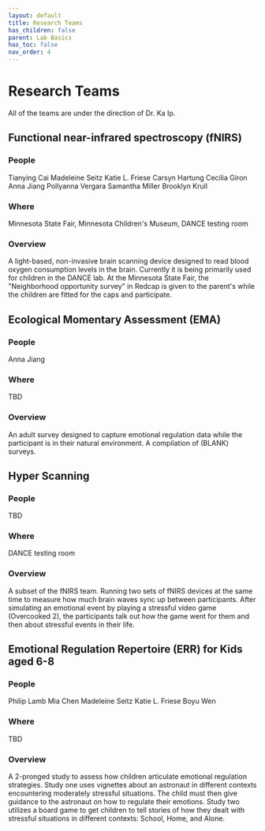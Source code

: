 ```yaml
---
layout: default
title: Research Teams
has_children: false
parent: Lab Basics
has_toc: false
nav_order: 4
---
```


# Research Teams
All of the teams are under the direction of Dr. Ka Ip.


## Functional near-infrared spectroscopy (fNIRS)
### People
Tianying Cai
Madeleine Seitz
Katie L. Friese
Carsyn Hartung
Cecilia Giron
Anna Jiang
Pollyanna Vergara
Samantha Miller
Brooklyn Krull
### Where
Minnesota State Fair, Minnesota Children's Museum, DANCE testing room 
### Overview
A light-based, non-invasive brain scanning device designed to read blood oxygen consumption levels in the brain. 
Currently it is being primarily used for children in the DANCE lab.
At the Minnesota State Fair, the "Neighborhood opportunity survey" in Redcap is given to the parent's while the children are fitted for the caps and participate. 


## Ecological Momentary Assessment (EMA)
### People
Anna Jiang
### Where
TBD
### Overview
An adult survey designed to capture emotional regulation data while the participant is in their natural environment. A compilation of (BLANK) surveys. 


## Hyper Scanning
### People
TBD
### Where
DANCE testing room
### Overview
A subset of the fNIRS team. Running two sets of fNIRS devices at the same time to measure how much brain waves sync up between participants. 
After simulating an emotional event by playing a stressful video game (Overcooked 2), the participants talk out how the game went for them and then about stressful events in their life. 


## Emotional Regulation Repertoire (ERR) for Kids aged 6-8
### People
Philip Lamb
Mia Chen
Madeleine Seitz
Katie L. Friese
Boyu Wen
### Where
TBD
### Overview
A 2-pronged study to assess how children articulate emotional regulation strategies.
Study one uses vignettes about an astronaut in different contexts encountering moderately stressful situations. The child must then give guidance to the astronaut on how to regulate their emotions.
Study two utilizes a board game to get children to tell stories of how they dealt with stressful situations in different contexts: School, Home, and Alone. 